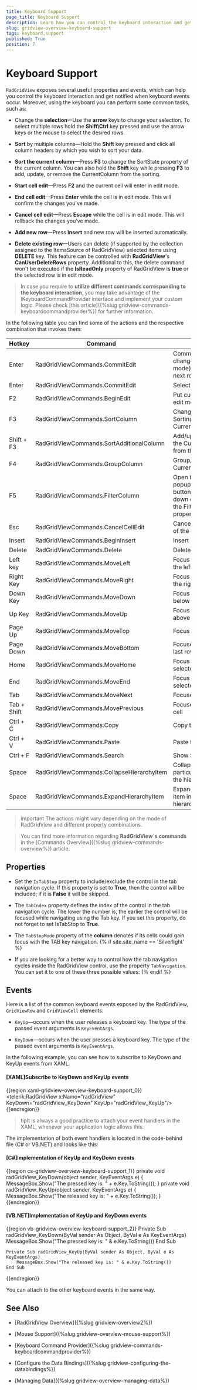 ```yaml
---
title: Keyboard Support
page_title: Keyboard Support
description: Learn how you can control the keyboard interaction and get notified when keyboard events occur within RadGridView - Telerik's {{ site.framework_name }} DataGrid.
slug: gridview-overview-keyboard-support
tags: keyboard,support
published: True
position: 7
---
```


# Keyboard Support


`RadGridView` exposes several useful properties and events, which can help you control the keyboard interaction and get notified when keyboard events occur. Moreover, using the keyboard you can perform some common tasks, such as:

* Change the __selection__&mdash;Use the __arrow__ keys to change your selection. To select multiple rows hold the __Shift\Ctrl__ key pressed and use the arrow keys or the mouse to select the desired rows.

* __Sort__ by multiple columns&mdash;Hold the __Shift__ key pressed and click all column headers by which you wish to sort your data.

* __Sort the current column__&mdash;Press __F3__ to change the SortState property of the current column. You can also hold the __Shift__ key while pressing __F3__ to add, update, or remove the CurrentColumn from the sorting.

* __Start cell edit__&mdash;Press __F2__ and the current cell will enter in edit mode.

* __End cell edit__&mdash;Press __Enter__ while the cell is in edit mode. This will confirm the changes you've made.

* __Cancel cell edit__&mdash;Press __Escape__ while the cell is in edit mode. This will rollback the changes you've made.

* __Add new row__&mdash;Press __Insert__ and new row will be inserted automatically.

* __Delete existing row__&mdash;Users can delete (if supported by the collection assigned to the ItemsSource of RadGridView) selected items using __DELETE__ key. This feature can be controlled with __RadGridView__'s __CanUserDeleteRows__ property. Additional to this, the delete command won't be executed if the __IsReadOnly__ property of RadGridView is __true__ or the selected row is in edit mode.

>In case you require to __utilize different commands corresponding to the keyboard interaction__, you may take advantage of the IKeyboardCommandProvider interface and implement your custom logic. Please check  [this article]({%slug gridview-commands-keyboardcommandprovider%}) for further information.

In the following table you can find some of the actions and the respective combination that invokes them:

 Hotkey | Command | Action
--- | --- | ---
Enter | RadGridViewCommands.CommitEdit | Commit the changes(edit mode) and select next row 
Enter | RadGridViewCommands.CommitEdit | Select next row
F2 | RadGridViewCommands.BeginEdit | Put current cell in edit mode
F3 | RadGridViewCommands.SortColumn | Change the SortingState of the CurrentColumn
Shift + F3 | RadGridViewCommands.SortAdditionalColumn | Add/update/remove the CurrentColumn from the sorting
F4 | RadGridViewCommands.GroupColumn | Group/ungroup the CurrentColumn
F5 | RadGridViewCommands.FilterColumn | Open the filtering popup or the button's drop-down depending on the FilteringMode property
Esc | RadGridViewCommands.CancelCellEdit | Cancel the editing of the current cell
Insert | RadGridViewCommands.BeginInsert | Insert new row
Delete | RadGridViewCommands.Delete | Delete selected row
Left key | RadGridViewCommands.MoveLeft | Focus next cell on the left
Right Key | RadGridViewCommands.MoveRight | Focus next cell on the right
Down Key | RadGridViewCommands.MoveDown | Focus next cell below
Up Key | RadGridViewCommands.MoveUp | Focus next cell above
Page Up | RadGridViewCommands.MoveTop  | Focus first cell 
Page Down | RadGridViewCommands.MoveBottom | Focuses first cell of last row 
Home | RadGridViewCommands.MoveHome | Focus first cell of selected row
End | RadGridViewCommands.MoveEnd | Focus last cell of selected row
Tab | RadGridViewCommands.MoveNext | Focuses next cell
Tab + Shift | RadGridViewCommands.MovePrevious | Focuses previous cell
Ctrl + C | RadGridViewCommands.Copy | Copy text
Ctrl + V | RadGridViewCommands.Paste | Paste text
Ctrl + F | RadGridViewCommands.Search | Show Search Panel
Space | RadGridViewCommands.CollapseHierarchyItem | Collapse a particular item in the hierarchy
Space | RadGridViewCommands.ExpandHierarchyItem | Expand a particular item in the hierarchy

>important The actions might vary depending on the mode of RadGridView and different property combinations. 

>You can find more information regarding __RadGridView`s commands__ in the [Commands Overview]({%slug gridview-commands-overview%}) article.
		 

## Properties

* Set the `IsTabStop` property to include/exclude the control in the tab navigation cycle. If this property is set to __True__, then the control will be included; if it is __False__ it will be skipped.

* The `TabIndex` property defines the index of the control in the tab navigation cycle. The lower the number is, the earlier the control will be focused while navigating using the Tab key. If you set this property, do not forget to set IsTabStop to __True__. 

* The `TabStopMode` property of the __column__ denotes if its cells could gain focus with the TAB key navigation.
{% if site.site_name == 'Silverlight' %}

* If you are looking for a better way to control how the tab navigation cycles inside the RadGridView control, use the property `TabNavigation`. You can set it to one of these three possible values:
{% endif %}

## Events

Here is a list of the common keyboard events exposed by the RadGridView, `GridViewRow` and `GridViewCell` elements:

* `KeyUp`&mdash;occurs when the user releases a keyboard key. The type of the passed event arguments is `KeyEventArgs`.

* `KeyDown`&mdash;occurs when the user presses a keyboard key. The type of the passed event arguments is `KeyEventArgs`.

In the following example, you can see how to subscribe to KeyDown and KeyUp events from XAML.

#### __[XAML]Subscribe to KeyDown and KeyUp events__
{{region xaml-gridview-overview-keyboard-support_0}}
	<telerik:RadGridView x:Name="radGridView" KeyDown="radGridView_KeyDown" KeyUp="radGridView_KeyUp"/>
{{endregion}}

>tipIt is always a good practice to attach your event handlers in the XAML, whenever your application logic allows this.

The implementation of both event handlers is located in the code-behind file (C# or VB.NET) and looks like this:

#### __[C#]Implementation of KeyUp and KeyDown events__
{{region cs-gridview-overview-keyboard-support_1}}
	private void radGridView_KeyDown(object sender, KeyEventArgs e)
	{
	    MessageBox.Show("The pressed key is: " + e.Key.ToString());
	}
	private void radGridView_KeyUp(object sender, KeyEventArgs e)
	{
	    MessageBox.Show("The released key is: " + e.Key.ToString());
	}
{{endregion}}


#### __[VB.NET]Implementation of KeyUp and KeyDown events__
{{region vb-gridview-overview-keyboard-support_2}}
	Private Sub radGridView_KeyDown(ByVal sender As Object, ByVal e As KeyEventArgs)
	    MessageBox.Show("The pressed key is: " & e.Key.ToString())
	End Sub
	
	Private Sub radGridView_KeyUp(ByVal sender As Object, ByVal e As KeyEventArgs)
	    MessageBox.Show("The released key is: " & e.Key.ToString())
	End Sub
{{endregion}}


You can attach to the other keyboard events in the same way.

## See Also

 * [RadGridView Overview]({%slug gridview-overview2%})

 * [Mouse Support]({%slug gridview-overview-mouse-support%})

 * [Keyboard Command Provider]({%slug gridview-commands-keyboardcommandprovider%})

 * [Configure the Data Bindings]({%slug gridview-configuring-the-databindings%})

 * [Managing Data]({%slug gridview-overview-managing-data%})
